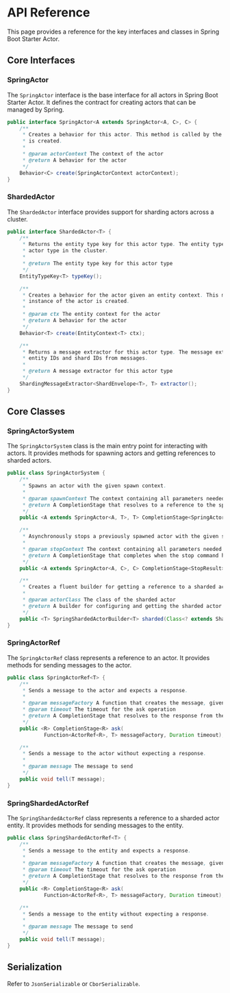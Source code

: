 # API Reference

This page provides a reference for the key interfaces and classes in Spring Boot Starter Actor.

## Core Interfaces

### SpringActor

The `SpringActor` interface is the base interface for all actors in Spring Boot Starter Actor. It defines the
contract for creating actors that can be managed by Spring.

```java
public interface SpringActor<A extends SpringActor<A, C>, C> {
    /**
     * Creates a behavior for this actor. This method is called by the actor system when a new actor
     * is created.
     *
     * @param actorContext The context of the actor
     * @return A behavior for the actor
     */
    Behavior<C> create(SpringActorContext actorContext);
}
```

### ShardedActor

The `ShardedActor` interface provides support for sharding actors across a cluster.

```java
public interface ShardedActor<T> {
    /**
     * Returns the entity type key for this actor type. The entity type key is used to identify the
     * actor type in the cluster.
     *
     * @return The entity type key for this actor type
     */
    EntityTypeKey<T> typeKey();

    /**
     * Creates a behavior for the actor given an entity context. This method is called when a new
     * instance of the actor is created.
     *
     * @param ctx The entity context for the actor
     * @return A behavior for the actor
     */
    Behavior<T> create(EntityContext<T> ctx);

    /**
     * Returns a message extractor for this actor type. The message extractor is used to extract
     * entity IDs and shard IDs from messages.
     *
     * @return A message extractor for this actor type
     */
    ShardingMessageExtractor<ShardEnvelope<T>, T> extractor();
}
```

## Core Classes

### SpringActorSystem

The `SpringActorSystem` class is the main entry point for interacting with actors. It provides methods for
spawning actors and getting references to sharded actors.

```java
public class SpringActorSystem {
    /**
     * Spawns an actor with the given spawn context.
     *
     * @param spawnContext The context containing all parameters needed to spawn the actor
     * @return A CompletionStage that resolves to a reference to the spawned actor
     */
    public <A extends SpringActor<A, T>, T> CompletionStage<SpringActorRef<T>> spawn(SpringActorSpawnContext<A, T> spawnContext);

    /**
     * Asynchronously stops a previously spawned actor with the given stop context.
     *
     * @param stopContext The context containing all parameters needed to stop the actor
     * @return A CompletionStage that completes when the stop command has been processed
     */
    public <A extends SpringActor<A, C>, C> CompletionStage<StopResult> stop(SpringActorStopContext<A, C> stopContext);

    /**
     * Creates a fluent builder for getting a reference to a sharded actor.
     *
     * @param actorClass The class of the sharded actor
     * @return A builder for configuring and getting the sharded actor reference
     */
    public <T> SpringShardedActorBuilder<T> sharded(Class<? extends ShardedActor<T>> actorClass);
}
```

### SpringActorRef

The `SpringActorRef` class represents a reference to an actor. It provides methods for sending messages to the
actor.

```java
public class SpringActorRef<T> {
    /**
     * Sends a message to the actor and expects a response.
     *
     * @param messageFactory A function that creates the message, given a reply-to actor reference
     * @param timeout The timeout for the ask operation
     * @return A CompletionStage that resolves to the response from the actor
     */
    public <R> CompletionStage<R> ask(
            Function<ActorRef<R>, T> messageFactory, Duration timeout);

    /**
     * Sends a message to the actor without expecting a response.
     *
     * @param message The message to send
     */
    public void tell(T message);
}
```

### SpringShardedActorRef

The `SpringShardedActorRef` class represents a reference to a sharded actor entity. It provides methods for
sending messages to the entity.

```java
public class SpringShardedActorRef<T> {
    /**
     * Sends a message to the entity and expects a response.
     *
     * @param messageFactory A function that creates the message, given a reply-to actor reference
     * @param timeout The timeout for the ask operation
     * @return A CompletionStage that resolves to the response from the entity
     */
    public <R> CompletionStage<R> ask(
            Function<ActorRef<R>, T> messageFactory, Duration timeout);

    /**
     * Sends a message to the entity without expecting a response.
     *
     * @param message The message to send
     */
    public void tell(T message);
}
```

## Serialization

Refer to `JsonSerializable` or `CborSerializable`.
